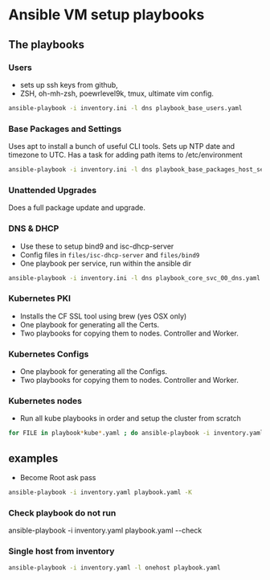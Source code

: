 # Ansible VM setup playbooks



## The playbooks

### Users

- sets up ssh keys from github,
- ZSH, oh-mh-zsh, poewrlevel9k, tmux, ultimate vim config.

```bash
ansible-playbook -i inventory.ini -l dns playbook_base_users.yaml
```

### Base Packages and Settings

Uses apt to install a bunch of useful CLI tools.
Sets up NTP date and timezone to UTC.
Has a task for adding path items to /etc/environment

```bash
ansible-playbook -i inventory.ini -l dns playbook_base_packages_host_settings.yaml
```

### Unattended Upgrades

Does a full package update and upgrade.

### DNS & DHCP

- Use these to setup bind9 and isc-dhcp-server
- Config files in `files/isc-dhcp-server` and `files/bind9`
- One playbook per service, run within the ansible dir

```bash
ansible-playbook -i inventory.ini -l dns playbook_core_svc_00_dns.yaml playbook_core_svc_00_dhcp_ddns.yaml
```

### Kubernetes PKI

- Installs the CF SSL tool using brew (yes OSX only)
- One playbook for generating all the Certs.
- Two playbooks for copying them to nodes. Controller and Worker.

### Kubernetes Configs

- One playbook for generating all the Configs.
- Two playbooks for copying them to nodes. Controller and Worker.

### Kubernetes nodes

- Run all kube playbooks in order and setup the cluster from scratch

```bash
for FILE in playbook*kube*.yaml ; do ansible-playbook -i inventory.yaml $FILE ; done
```

## examples

- Become Root ask pass

```bash
ansible-playbook -i inventory.yaml playbook.yaml -K
```

### Check playbook do not run

ansible-playbook -i inventory.yaml playbook.yaml --check

### Single host from inventory

```bash
ansible-playbook -i inventory.yaml -l onehost playbook.yaml
```
